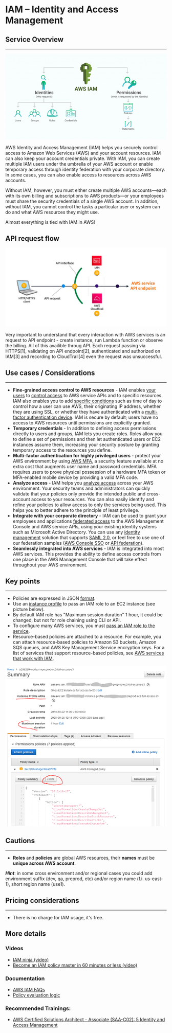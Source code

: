 # IAM – Identity and Access Management


## Service Overview

---
![](images/iam_01.png)

AWS Identity and Access Management (IAM) helps you securely control access to Amazon Web Services (AWS) and your account resources. IAM can also keep your account credentials private. With IAM, you can create multiple IAM users under the umbrella of your AWS account or enable temporary access through identity federation with your corporate directory. In some cases, you can also enable access to resources across AWS accounts.

Without IAM, however, you must either create multiple AWS accounts—each with its own billing and subscriptions to AWS products—or your employees must share the security credentials of a single AWS account. In addition, without IAM, you cannot control the tasks a particular user or system can do and what AWS resources they might use.

Almost everything is tied with IAM in AWS!

## API request flow
![](images/apiflow.png)

Very important to understand that every interaction with AWS services is an request to API endpoint - create instance, run Lambda function or observe the billing. All of this availible throug API. Each request passing via HTTPS[1], validating on API endpoint[2], authenticated and authorized on IAM[3] and recording to CloudTrail[4] even the request was unsuccessful.


## Use cases / Considerations

---

* **Fine-grained access control to AWS resources** - IAM enables [your users](https://aws.amazon.com/iam/features/manage-users/) to [control access](https://aws.amazon.com/iam/features/manage-permissions/) to AWS service APIs and to specific resources. IAM also enables you to add [specific conditions](https://aws.amazon.com/iam/features/manage-permissions/) such as time of day to control how a user can use AWS, their originating IP address, whether they are using SSL, or whether they have authenticated with a [multi-factor authentication device](https://aws.amazon.com/iam/features/mfa/). IAM is secure by default; users have no access to AWS resources until permissions are explicitly granted.
* **Temporary credentials** - In addition to defining access permissions directly to users and groups, IAM lets you create roles. Roles allow you to define a set of permissions and then let authenticated users or EC2 instances assume them, increasing your security posture by granting temporary access to the resources you define.
* **Multi-factor authentication for highly privileged users** - protect your AWS environment by using [AWS MFA](https://aws.amazon.com/iam/features/mfa/), a security feature available at no extra cost that augments user name and password credentials. MFA requires users to prove physical possession of a hardware MFA token or MFA-enabled mobile device by providing a valid MFA code.
* **Analyze access** - IAM helps you [analyze access](https://aws.amazon.com/iam/features/analyze-access/) across your AWS environment. Your security teams and administrators can quickly validate that your policies only provide the intended public and cross-account access to your resources. You can also easily identify and refine your policies to allow access to only the services being used. This helps you to better adhere to the principle of least privilege.
* **Integrate with your corporate directory** - IAM can be used to grant your employees and applications [federated access](https://aws.amazon.com/identity/federation/) to the AWS Management Console and AWS service APIs, using your existing identity systems such as Microsoft Active Directory. You can use any [identity management](http://docs.aws.amazon.com/IAM/latest/UserGuide/IdP-solution-providers.html) solution that supports [SAML 2.0](https://aws.amazon.com/identity/saml/), or feel free to use one of our federation samples ([AWS Console SSO](http://aws.amazon.com/code/4001165270590826) or [API federation](http://aws.amazon.com/code/1288653099190193)).
* **Seamlessly integrated into AWS services** - IAM is integrated into most AWS services. This provides the ability to define access controls from one place in the AWS Management Console that will take effect throughout your AWS environment.

## Key points

---

* Policies are expressed in JSON [format](https://docs.aws.amazon.com/IAM/latest/UserGuide/reference_policies_grammar.html).
* Use an [instance profile](https://docs.aws.amazon.com/IAM/latest/UserGuide/id_roles_use_switch-role-ec2_instance-profiles.html) to pass an IAM role to an EC2 instance (see picture below).
* By default IAM role has "Maximum session duration" 1 hour, it could be changed, but not for role chaining using CLI or API.
* To configure many AWS services, you must [pass an IAM role to the service](https://docs.aws.amazon.com/IAM/latest/UserGuide/id_roles_use_passrole.html).
* Resource-based policies are attached to a resource. For example, you can attach resource-based policies to Amazon S3 buckets, Amazon SQS queues, and AWS Key Management Service encryption keys. For a list of services that support resource-based policies, see [AWS services that work with IAM](https://docs.aws.amazon.com/IAM/latest/UserGuide/reference_aws-services-that-work-with-iam.html).
  
![](images/iam_02.png)

## Cautions

---

* **Roles** and **policies** are global AWS resources, their **names** must be **unique across AWS account**. 

_**Hint**_: in some cross environment and/or regional cases you could add environment suffix (dev, qa, preprod, etc) and/or region name (f.i. us-east-1), short region name (use1).



## Pricing considerations

---
* There is no charge for IAM usage, it's free.


## More details

### Videos
* [IAM ninja (video)](https://www.youtube.com/watch?v=aISWoPf_XNE)
* [Become an IAM policy master in 60 minutes or less (video)](https://youtu.be/YQsK4MtsELU)

### Documentation
* [AWS IAM FAQs](https://aws.amazon.com/iam/faqs/)
* [Policy evaluation logic](https://docs.aws.amazon.com/IAM/latest/UserGuide/reference_policies_evaluation-logic.html)

### Recommended Trainings:

- [AWS Certified Solutions Architect - Associate (SAA-C02): 5 Identity and Access Management](https://learn.epam.com/detailsPage?id=711b13a6-3eba-4d0a-a87c-278c60661983&source=EXTERNAL_COURSE)

 
